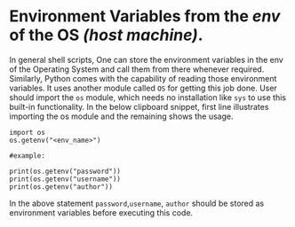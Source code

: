 # Environment Variables from the *env* of the OS *(host machine)*.

In general shell scripts, One can store the environment variables in the env of the Operating System and call them from there whenever required.
Similarly, Python comes with the capability of reading those environment variables. It uses another module called `OS` for getting this job done. 
User should import the `os` module, which needs no installation like `sys` to use this built-in functionality.
In the below clipboard snippet, first line illustrates importing the os module and the remaining shows the usage.
```
import os
os.getenv("<env_name>")

#example:

print(os.getenv("password"))
print(os.getenv("username"))
print(os.getenv("author"))
```
In the above statement `password`,`username`, `author` should be stored as environment variables before executing this code.